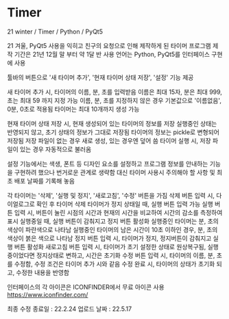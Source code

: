 # Timer
21 winter / Timer / Python / PyQt5

21 겨울, PyQt5 사용을 익히고 친구의 요청으로 인해 제작하게 된 타이머 프로그램
제작 기간은 21년 12월 말 부터 약 1달 반
사용 언어는 Python, PyQt5를 인터페이스 구현에 사용

툴바의 버튼으로 '새 타이머 추가', '현재 타이머 상태 저장', '설정' 기능 제공

새 타이머 추가 시, 타이머의 이름, 분, 초를 입력받음
이름은 최대 15자, 분은 최대 999, 초는 최대 59 까지 지정 가능
이름, 분, 초를 지정하지 않은 경우 기본값으로 '이름없음', 0분, 0초로 적용됨
타이머는 최대 10개까지 생성 가능

현재 타이머 상태 저장 시, 현재 생성되어 있는 타이머의 정보를 저장
실행중인 상태는 반영되지 않고, 초기 상태의 정보가 그대로 저장됨
타이머의 정보는 pickle로 변형되어 저장됨
저장 파일이 없는 경우 새로 생성, 있는 경우엔 덮어 씀
타이머 실행 시, 저장 파일이 있는 경우 자동적으로 불러옴

설정 기능에서는 색생, 폰트 등 디자인 요소를 설정하고 프로그램 정보를 안내하는 기능을 구현하려 했으나
번거로운 관계로 생략함
대신 타이머 사용시 주의해야 할 사항 및 최초 배포 날짜를 기록해 놓음

각 타이머는 '삭제', '실행 및 정지', '새로고침', '수정' 버튼을 가짐
삭제 버튼 입력 시, 다이얼로그로 확인 후 타이머 삭제
타이머가 정지 상태일 때, 실행 버튼 입력 가능
실행 버튼 입력 시, 버튼이 눌린 시점의 시간과 현재의 시간을 비교하여 시간의 감소를 측정하여 표시
실행중일 때, 실행 버튼이 감춰지고 정지 버튼 활성화
실행중인 타이머는 분, 초의 색상이 파란색으로 나타남
실행중인 타이머의 남은 시간이 10초 이하인 경우, 분, 초의 색상이 붉은 색으로 나타남
정지 버튼 입력 시, 타이머가 정지, 정지버튼이 감춰지고 실행 버튼 활성화
새로고침 버튼 입력 시, 타이머가 초기 설정한 상태로 원상복구됨, 실행중이었다면 정지상태로 변하고, 시간은 초기화
수정 버튼 입력 시, 타이머의 이름, 분, 초를 수정함, 수정 조건은 타이머 추가 시와 같음
수정 완료 시, 타이머의 상태가 초기화 되고, 수정한 내용을 반영함

인터페이스의 각 아이콘은 ICONFINDER에서 무료 아이콘 사용
https://www.iconfinder.com/

최종 수정 종료일 : 22.2.24
업로드 날짜 : 22.5.17
